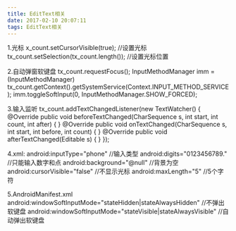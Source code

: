 ```yaml
---
title: EditText相关
date: 2017-02-10 20:07:11
tags: EditText相关
---
```

1.光标
x_count.setCursorVisible(true); //设置光标
tx_count.setSelection(tx_count.length()); //设置光标位置

2.自动弹窗软键盘
tx_count.requestFocus();
InputMethodManager imm = (InputMethodManager) tx_count.getContext().getSystemService(Context.INPUT_METHOD_SERVICE);
imm.toggleSoftInput(0, InputMethodManager.SHOW_FORCED);

3.输入监听
tx_count.addTextChangedListener(new TextWatcher() {
    @Override
    public void beforeTextChanged(CharSequence s, int start, int count, int after) {
    }
    @Override
    public void onTextChanged(CharSequence s, int start, int before, int count) {
    }
    @Override
    public void afterTextChanged(Editable s) {
    }
});

4.xml:
android:inputType="phone" //输入类型
android:digits="0123456789." //只能输入数字和点
android:background="@null" //背景为空
android:cursorVisible="false" //不显示光标
android:maxLength="5" //5个字符

5.AndroidManifest.xml
android:windowSoftInputMode="stateHidden|stateAlwaysHidden"  //不弹出软键盘
android:windowSoftInputMode="stateVisible|stateAlwaysVisible"  //自动弹出软键盘
